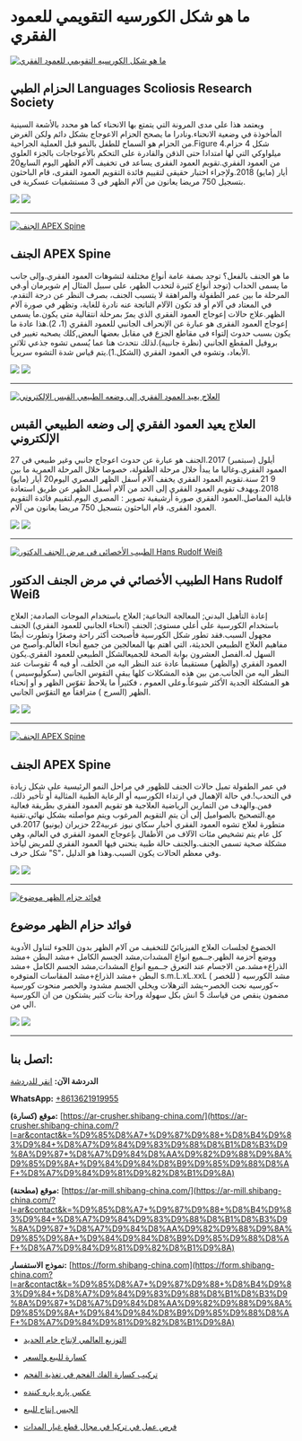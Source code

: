 # ما هو شكل الكورسيه التقويمي للعمود الفقري

<a href="https://swt.shibang-china.com/?l=ar&img&k=%D9%85%D8%A7+%D9%87%D9%88+%D8%B4%D9%83%D9%84+%D8%A7%D9%84%D9%83%D9%88%D8%B1%D8%B3%D9%8A%D9%87+%D8%A7%D9%84%D8%AA%D9%82%D9%88%D9%8A%D9%85%D9%8A+%D9%84%D9%84%D8%B9%D9%85%D9%88%D8%AF+%D8%A7%D9%84%D9%81%D9%82%D8%B1%D9%8A" target="_blank">![ما هو شكل الكورسيه التقويمي للعمود الفقري](http://static.shibang-china.com/all-800x300/679.jpg)</a>

## الحزام الطبي Languages Scoliosis Research Society
ويعتمد هذا على مدى المرونة التي يتمتع بها الانحناء كما هو محدد بالأشعة السينية المأخوذة في وضعية الانحناء.ونادرا ما يصحح الحزام الاعوجاج بشكل دائم ولكن الغرض من الحزام هو السماح للطفل بالنمو قبل العملية الجراحية.Figure 4.شكل 4 حزام ميلواوكي التي لها امتدادا حتى الذقن والقادرة على التحكم بالأعوجاجات بالجزء العلوي من العمود الفقري.تقويم العمود الفقرى يساعد فى تخفيف آلام الظهر اليوم السابع20 أيار (مايو) 2018.ولإجراء اختبار حقيقى لتقييم فائدة التقويم العمود الفقرى، قام الباحثون بتسجيل 750 مريضا يعانون من آلام الظهر فى 3 مستشفيات عسكرية فى.


<a href="https://whatsapp.shibangsoft.com/WhatsApp.php" target="_blank" title="WhatsApp">![](http://static.shibang-china.com/icon/whatsapp.png)</a> <a href="https://swt.shibang-china.com/?l=ar&icon&k=%D9%85%D8%A7+%D9%87%D9%88+%D8%B4%D9%83%D9%84+%D8%A7%D9%84%D9%83%D9%88%D8%B1%D8%B3%D9%8A%D9%87+%D8%A7%D9%84%D8%AA%D9%82%D9%88%D9%8A%D9%85%D9%8A+%D9%84%D9%84%D8%B9%D9%85%D9%88%D8%AF+%D8%A7%D9%84%D9%81%D9%82%D8%B1%D9%8A" target="_blank">![](http://static.shibang-china.com/icon/chat-ar.png)</a>

---

<a href="https://swt.shibang-china.com/?l=ar&img&k=%D9%85%D8%A7+%D9%87%D9%88+%D8%B4%D9%83%D9%84+%D8%A7%D9%84%D9%83%D9%88%D8%B1%D8%B3%D9%8A%D9%87+%D8%A7%D9%84%D8%AA%D9%82%D9%88%D9%8A%D9%85%D9%8A+%D9%84%D9%84%D8%B9%D9%85%D9%88%D8%AF+%D8%A7%D9%84%D9%81%D9%82%D8%B1%D9%8A" target="_blank">![الجنف APEX Spine](http://static.shibang-china.com/all-800x300/1476.jpg)</a>

## الجنف APEX Spine
ما هو الجنف بالفعل؟ توجد بصفة عامة أنواع مختلفة لتشوهات العمود الفقري.وإلى جانب ما يسمى الحداب (توجد أنواع كثيرة لتحدب الظهر، على سبيل المثال إم شويرمان أو.في المرحلة ما بين عمر الطفولة والمراهقة لا يتسبب الجنف، بصرف النظر عن درجة التقدم، في المعتاد في آلام أو قد تكون الآلام الناتجة عنه نادرة للغاية، وتظهر في صورة آلام الظهر.علاج حالات إعوجاج العمود الفقري الذي يمرّ بمرحلة انتقالية متى يكون.ما يسمى إعوجاج العمود الفقرى هو عبارة عن الإنحراف الجانبي للعمود الفقري (1، 2).هذا عادة ما يكون بسبب حدوث إلتواء فى مقاطع الجزع في مقابل بعضها البعض,كلك يصحبه تغيير فى بروفيل المقطع الجانبي (نظرة جانبية).لذلك نتحدث هنا عما يُسمى تشوه جذعي ثلاثي الأبعاد، وتشوه في العمود الفقري (الشكل.1).يتم قياس شدة التشوه سريرياً.


<a href="https://whatsapp.shibangsoft.com/WhatsApp.php" target="_blank" title="WhatsApp">![](http://static.shibang-china.com/icon/whatsapp.png)</a> <a href="https://swt.shibang-china.com/?l=ar&icon&k=%D9%85%D8%A7+%D9%87%D9%88+%D8%B4%D9%83%D9%84+%D8%A7%D9%84%D9%83%D9%88%D8%B1%D8%B3%D9%8A%D9%87+%D8%A7%D9%84%D8%AA%D9%82%D9%88%D9%8A%D9%85%D9%8A+%D9%84%D9%84%D8%B9%D9%85%D9%88%D8%AF+%D8%A7%D9%84%D9%81%D9%82%D8%B1%D9%8A" target="_blank">![](http://static.shibang-china.com/icon/chat-ar.png)</a>

---

<a href="https://swt.shibang-china.com/?l=ar&img&k=%D9%85%D8%A7+%D9%87%D9%88+%D8%B4%D9%83%D9%84+%D8%A7%D9%84%D9%83%D9%88%D8%B1%D8%B3%D9%8A%D9%87+%D8%A7%D9%84%D8%AA%D9%82%D9%88%D9%8A%D9%85%D9%8A+%D9%84%D9%84%D8%B9%D9%85%D9%88%D8%AF+%D8%A7%D9%84%D9%81%D9%82%D8%B1%D9%8A" target="_blank">![العلاج يعيد العمود الفقري إلى وضعه الطبيعي القبس الإلكتروني](http://static.shibang-china.com/all-800x300/513.jpg)</a>

## العلاج يعيد العمود الفقري إلى وضعه الطبيعي القبس الإلكتروني
27 أيلول (سبتمبر) 2017.الجنف هو عبارة عن حدوث اعوجاج جانبي وغير طبيعي في العمود الفقري.وغالبا ما يبدأ خلال مرحلة الطفولة، خصوصا خلال المرحلة العمرية ما بين 9 21 سنة.تقويم العمود الفقري يخفف آلام أسفل الظهر المصري اليوم20 أيار (مايو) 2018.ويهدف تقويم العمود الفقري إلى الحد من آلام أسفل الظهر عن طريق استعادة قابلية المفاصل.العمود الفقري صورة أرشيفية تصوير : المصري اليوم.لتقييم فائدة التقويم العمود الفقرى، قام الباحثون بتسجيل 750 مريضا يعانون من آلام.


<a href="https://whatsapp.shibangsoft.com/WhatsApp.php" target="_blank" title="WhatsApp">![](http://static.shibang-china.com/icon/whatsapp.png)</a> <a href="https://swt.shibang-china.com/?l=ar&icon&k=%D9%85%D8%A7+%D9%87%D9%88+%D8%B4%D9%83%D9%84+%D8%A7%D9%84%D9%83%D9%88%D8%B1%D8%B3%D9%8A%D9%87+%D8%A7%D9%84%D8%AA%D9%82%D9%88%D9%8A%D9%85%D9%8A+%D9%84%D9%84%D8%B9%D9%85%D9%88%D8%AF+%D8%A7%D9%84%D9%81%D9%82%D8%B1%D9%8A" target="_blank">![](http://static.shibang-china.com/icon/chat-ar.png)</a>

---

<a href="https://swt.shibang-china.com/?l=ar&img&k=%D9%85%D8%A7+%D9%87%D9%88+%D8%B4%D9%83%D9%84+%D8%A7%D9%84%D9%83%D9%88%D8%B1%D8%B3%D9%8A%D9%87+%D8%A7%D9%84%D8%AA%D9%82%D9%88%D9%8A%D9%85%D9%8A+%D9%84%D9%84%D8%B9%D9%85%D9%88%D8%AF+%D8%A7%D9%84%D9%81%D9%82%D8%B1%D9%8A" target="_blank">![الطبيب الأخصائي في مرض الجنف الدكتور Hans Rudolf Weiß](http://static.shibang-china.com/all-800x300/1046.jpg)</a>

## الطبيب الأخصائي في مرض الجنف الدكتور Hans Rudolf Weiß
إعادة التأهيل البدني; المعالجة النخاعية; العلاج باستخدام الموجات الصادمة; العلاج باستخدام الكورسية على أعلي مستوى; الجنف (انحناء الجانبي للعمود الفقري) الجنف مجهول السبب.فقد تطور شكل الكورسية فأصبحت أكثر راحة وصغرًا وتطورت أيضًا مفاهيم العلاج الطبيعي الحديثة، التي اهتم بها المعالجين من جميع أنحاء العالم.وأصبح من السهل له.الفصل العشرون بوابة الصحة للجميعالشكل الطبيعي للعمود الفقري.يكون العمود الفقري (والظهر) مستقيماً عادة عند النظر اليه من الخلف، أو فيه 4 تقوسات عند النظر اليه من الجانب.من بين هذه المشكلات كلها يبقى التقوس الجانبي (سكوليوسيس ) هو المشكلة الجدية الأكثر شيوعاً.وعلى العموم ، فكثيراً ما يلاحظ تقوّس الظهر و أو إنحناء الظهر (السرج ) مترافقاً مع التقوّس الجانبي.


<a href="https://whatsapp.shibangsoft.com/WhatsApp.php" target="_blank" title="WhatsApp">![](http://static.shibang-china.com/icon/whatsapp.png)</a> <a href="https://swt.shibang-china.com/?l=ar&icon&k=%D9%85%D8%A7+%D9%87%D9%88+%D8%B4%D9%83%D9%84+%D8%A7%D9%84%D9%83%D9%88%D8%B1%D8%B3%D9%8A%D9%87+%D8%A7%D9%84%D8%AA%D9%82%D9%88%D9%8A%D9%85%D9%8A+%D9%84%D9%84%D8%B9%D9%85%D9%88%D8%AF+%D8%A7%D9%84%D9%81%D9%82%D8%B1%D9%8A" target="_blank">![](http://static.shibang-china.com/icon/chat-ar.png)</a>

---

<a href="https://swt.shibang-china.com/?l=ar&img&k=%D9%85%D8%A7+%D9%87%D9%88+%D8%B4%D9%83%D9%84+%D8%A7%D9%84%D9%83%D9%88%D8%B1%D8%B3%D9%8A%D9%87+%D8%A7%D9%84%D8%AA%D9%82%D9%88%D9%8A%D9%85%D9%8A+%D9%84%D9%84%D8%B9%D9%85%D9%88%D8%AF+%D8%A7%D9%84%D9%81%D9%82%D8%B1%D9%8A" target="_blank">![الجنف APEX Spine](http://static.shibang-china.com/all-800x300/443.jpg)</a>

## الجنف APEX Spine
في عمر الطفولة تميل حالات الجنف للظهور في مراحل النمو الرئيسية على شكل زيادة في التحدب!.في حالة الإهمال في ارتداء الكورسيه أو الرعاية الطبية المثالية أو تأخير ذلك، فمن.والهدف من التمارين الرياضية العلاجية هو تقويم العمود الفقري بطريقة فعالية مع.التصحيح بالصواميل إلى أن يتم التقويم المرغوب ويتم مواصلته بشكل نهائي.تقنية متطورة لعلاج تشوه العمود الفقري أخبار سكاي نيوز عربية22 حزيران (يونيو) 2017.في كل عام يتم تشخيص مئات الآلاف من الأطفال بإعوجاج العمود الفقري في العالم، وهي مشكلة صحية تسمى الجنف.والجنف حالة طبية ينحني فيها العمود الفقري للمريض ليأخذ شكل حرف &quot;S&quot;، وفي معظم الحالات يكون السبب.وهذا هو الدليل.


<a href="https://whatsapp.shibangsoft.com/WhatsApp.php" target="_blank" title="WhatsApp">![](http://static.shibang-china.com/icon/whatsapp.png)</a> <a href="https://swt.shibang-china.com/?l=ar&icon&k=%D9%85%D8%A7+%D9%87%D9%88+%D8%B4%D9%83%D9%84+%D8%A7%D9%84%D9%83%D9%88%D8%B1%D8%B3%D9%8A%D9%87+%D8%A7%D9%84%D8%AA%D9%82%D9%88%D9%8A%D9%85%D9%8A+%D9%84%D9%84%D8%B9%D9%85%D9%88%D8%AF+%D8%A7%D9%84%D9%81%D9%82%D8%B1%D9%8A" target="_blank">![](http://static.shibang-china.com/icon/chat-ar.png)</a>

---

<a href="https://swt.shibang-china.com/?l=ar&img&k=%D9%85%D8%A7+%D9%87%D9%88+%D8%B4%D9%83%D9%84+%D8%A7%D9%84%D9%83%D9%88%D8%B1%D8%B3%D9%8A%D9%87+%D8%A7%D9%84%D8%AA%D9%82%D9%88%D9%8A%D9%85%D9%8A+%D9%84%D9%84%D8%B9%D9%85%D9%88%D8%AF+%D8%A7%D9%84%D9%81%D9%82%D8%B1%D9%8A" target="_blank">![فوائد حزام الظهر موضوع](http://static.shibang-china.com/all-800x300/465.jpg)</a>

## فوائد حزام الظهر موضوع
الخضوع لجلسات العلاج الفيزيائيّ للتخفيف من آلام الظهر بدون اللجوء لتناول الأدوية ووضع أحزمة الظهر.جــميع انواع المشدات,مشد الجسم الكامل +مشد البطن +مشد الذراع+مشد.من الاجسام عند التعرق جــميع انواع المشدات,مشد الجسم الكامل +مشد البطن +مشد الذراع+مشد المقاسات المتوفره s.m.L.xL.xxL مشد الكورسيه ( للخصر ) ~كورسيه نحت الخصر~يشد الترهلات ويخلي الجسم مشدود والخصر منحوت كورسية مضمون ينقص من قياسك 5 انش بكل سهولة وراحة بنات كثير يشتكون من ان الكورسية الي من.


<a href="https://whatsapp.shibangsoft.com/WhatsApp.php" target="_blank" title="WhatsApp">![](http://static.shibang-china.com/icon/whatsapp.png)</a> <a href="https://swt.shibang-china.com/?l=ar&icon&k=%D9%85%D8%A7+%D9%87%D9%88+%D8%B4%D9%83%D9%84+%D8%A7%D9%84%D9%83%D9%88%D8%B1%D8%B3%D9%8A%D9%87+%D8%A7%D9%84%D8%AA%D9%82%D9%88%D9%8A%D9%85%D9%8A+%D9%84%D9%84%D8%B9%D9%85%D9%88%D8%AF+%D8%A7%D9%84%D9%81%D9%82%D8%B1%D9%8A" target="_blank">![](http://static.shibang-china.com/icon/chat-ar.png)</a>

---
## اتصل بنا:

**الدردشة الآن:** [انقر للدردشة](https://swt.shibang-china.com?l=ar&contact&k=%D9%85%D8%A7+%D9%87%D9%88+%D8%B4%D9%83%D9%84+%D8%A7%D9%84%D9%83%D9%88%D8%B1%D8%B3%D9%8A%D9%87+%D8%A7%D9%84%D8%AA%D9%82%D9%88%D9%8A%D9%85%D9%8A+%D9%84%D9%84%D8%B9%D9%85%D9%88%D8%AF+%D8%A7%D9%84%D9%81%D9%82%D8%B1%D9%8A)

**WhatsApp:**  [+8613621919955](https://whatsapp.shibangsoft.com/WhatsApp.php)

**موقع (كسارة):** [https://ar-crusher.shibang-china.com/](https://ar-crusher.shibang-china.com/?l=ar&contact&k=%D9%85%D8%A7+%D9%87%D9%88+%D8%B4%D9%83%D9%84+%D8%A7%D9%84%D9%83%D9%88%D8%B1%D8%B3%D9%8A%D9%87+%D8%A7%D9%84%D8%AA%D9%82%D9%88%D9%8A%D9%85%D9%8A+%D9%84%D9%84%D8%B9%D9%85%D9%88%D8%AF+%D8%A7%D9%84%D9%81%D9%82%D8%B1%D9%8A)

**موقع (مطحنة):** [https://ar-mill.shibang-china.com/](https://ar-mill.shibang-china.com/?l=ar&contact&k=%D9%85%D8%A7+%D9%87%D9%88+%D8%B4%D9%83%D9%84+%D8%A7%D9%84%D9%83%D9%88%D8%B1%D8%B3%D9%8A%D9%87+%D8%A7%D9%84%D8%AA%D9%82%D9%88%D9%8A%D9%85%D9%8A+%D9%84%D9%84%D8%B9%D9%85%D9%88%D8%AF+%D8%A7%D9%84%D9%81%D9%82%D8%B1%D9%8A)

**نموذج الاستفسار:** [https://form.shibang-china.com](https://form.shibang-china.com?l=ar&contact&k=%D9%85%D8%A7+%D9%87%D9%88+%D8%B4%D9%83%D9%84+%D8%A7%D9%84%D9%83%D9%88%D8%B1%D8%B3%D9%8A%D9%87+%D8%A7%D9%84%D8%AA%D9%82%D9%88%D9%8A%D9%85%D9%8A+%D9%84%D9%84%D8%B9%D9%85%D9%88%D8%AF+%D8%A7%D9%84%D9%81%D9%82%D8%B1%D9%8A)

* [التوزيع العالمي لإنتاج خام الحديد](../25/%D8%A7%D9%84%D8%AA%D9%88%D8%B2%D9%8A%D8%B9%20%D8%A7%D9%84%D8%B9%D8%A7%D9%84%D9%85%D9%8A%20%D9%84%D8%A5%D9%86%D8%AA%D8%A7%D8%AC%20%D8%AE%D8%A7%D9%85%20%D8%A7%D9%84%D8%AD%D8%AF%D9%8A%D8%AF.md)

* [كسارة للبيع والسعر](../25/%D9%83%D8%B3%D8%A7%D8%B1%D8%A9%20%D9%84%D9%84%D8%A8%D9%8A%D8%B9%20%D9%88%D8%A7%D9%84%D8%B3%D8%B9%D8%B1.md)

* [تركيب كسارة الفك الفحم في تغذية الفحم](../23/%D8%AA%D8%B1%D9%83%D9%8A%D8%A8%20%D9%83%D8%B3%D8%A7%D8%B1%D8%A9%20%D8%A7%D9%84%D9%81%D9%83%20%D8%A7%D9%84%D9%81%D8%AD%D9%85%20%D9%81%D9%8A%20%D8%AA%D8%BA%D8%B0%D9%8A%D8%A9%20%D8%A7%D9%84%D9%81%D8%AD%D9%85.md)

* [عکس پاره پاره کننده](../22/%D8%B9%DA%A9%D8%B3%20%D9%BE%D8%A7%D8%B1%D9%87%20%D9%BE%D8%A7%D8%B1%D9%87%20%DA%A9%D9%86%D9%86%D8%AF%D9%87.md)

* [الجبس إنتاج للبيع](../21/%D8%A7%D9%84%D8%AC%D8%A8%D8%B3%20%D8%A5%D9%86%D8%AA%D8%A7%D8%AC%20%D9%84%D9%84%D8%A8%D9%8A%D8%B9.md)

* [فرص عمل في تركيا في مجال قطع غيار المدات](../21/%D9%81%D8%B1%D8%B5%20%D8%B9%D9%85%D9%84%20%D9%81%D9%8A%20%D8%AA%D8%B1%D9%83%D9%8A%D8%A7%20%D9%81%D9%8A%20%D9%85%D8%AC%D8%A7%D9%84%20%D9%82%D8%B7%D8%B9%20%D8%BA%D9%8A%D8%A7%D8%B1%20%D8%A7%D9%84%D9%85%D8%AF%D8%A7%D8%AA.md)